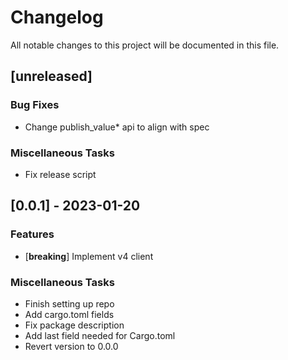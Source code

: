 # Changelog

All notable changes to this project will be documented in this file.

## [unreleased]

### Bug Fixes

- Change publish_value* api to align with spec

### Miscellaneous Tasks

- Fix release script

## [0.0.1] - 2023-01-20

### Features

- [**breaking**] Implement v4 client

### Miscellaneous Tasks

- Finish setting up repo
- Add cargo.toml fields
- Fix package description
- Add last field needed for Cargo.toml
- Revert version to 0.0.0

<!-- generated by git-cliff -->
